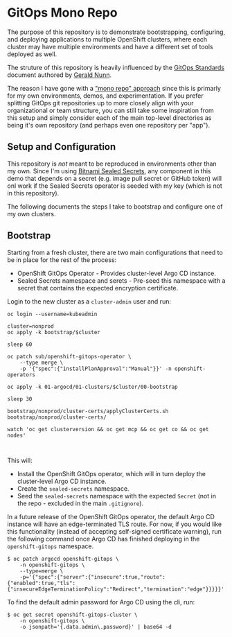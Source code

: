 # GitOps Mono Repo

The purpose of this repository is to demonstrate bootstrapping, configuring, and deploying applications to multiple OpenShift clusters, where each cluster may have multiple environments and have a different set of tools deployed as well.

The struture of this repository is heavily influenced by the [GitOps Standards](https://github.com/gnunn-gitops/standards) document authored by [Gerald Nunn](https://github.com/gnunn1).

The reason I have gone with a ["mono repo" approach](https://blog.argoproj.io/5-gitops-best-practices-d95cb0cbe9ff) since this is primarly for my own environments, demos, and experimentation.  If you prefer splitting GitOps git repositories up to more closely align with your organizational or team structure, you can still take some inspiration from this setup and simply consider each of the main top-level directories as being it's own repository (and perhaps even one repository per "app").

## Setup and Configuration

This repository is *not* meant to be reproduced in environments other than my own.  Since I'm using [Bitnami Sealed Secrets](https://github.com/bitnami-labs/sealed-secrets), any component in this demo that depends on a secret (e.g. image pull secret or GitHub token) will onl work if the Sealed Secrets operator is seeded with my key (which is not in this repository).

The following documents the steps I take to bootstrap and configure one of my own clusters. 

## Bootstrap

Starting from a fresh cluster, there are two main configurations that need to be in place for the rest of the process:
* OpenShift GitOps Operator - Provides cluster-level Argo CD instance.
* Sealed Secrets namespace and serets - Pre-seed this namespace with a secret that contains the expected encryption certificate.

Login to the new cluster as a `cluster-admin` user and run:

```
oc login --username=kubeadmin

cluster=nonprod
oc apply -k bootstrap/$cluster

sleep 60

oc patch sub/openshift-gitops-operator \
    --type merge \
    -p '{"spec":{"installPlanApproval":"Manual"}}' -n openshift-operators

oc apply -k 01-argocd/01-clusters/$cluster/00-bootstrap

sleep 30 

bootstrap/nonprod/cluster-certs/applyClusterCerts.sh bootstrap/nonprod/cluster-certs/

watch 'oc get clusterversion && oc get mcp && oc get co && oc get nodes'

    
```

This will:
* Install the OpenShift GitOps operator, which will in turn deploy the cluster-level Argo CD instance.
* Create the `sealed-secrets` namespace.
* Seed the `sealed-secrets` namespace with the expected `Secret` (not in the repo - excluded in the main `.gitignore`).

In a future release of the OpenShift GitOps operator, the default Argo CD instance will have an edge-terminated TLS route.  For now, if you would like this functionality (instead of accepting self-signed certificate warning), run the following command once Argo CD has finished deploying in the `openshift-gitops` namespace.

```
$ oc patch argocd openshift-gitops \
    -n openshift-gitops \
    --type=merge \
    -p='{"spec":{"server":{"insecure":true,"route":{"enabled":true,"tls":{"insecureEdgeTerminationPolicy":"Redirect","termination":"edge"}}}}}'
```

To find the default admin password for Argo CD using the cli, run:

```
$ oc get secret openshift-gitops-cluster \
    -n openshift-gitops \
    -o jsonpath='{.data.admin\.password}' | base64 -d
```
